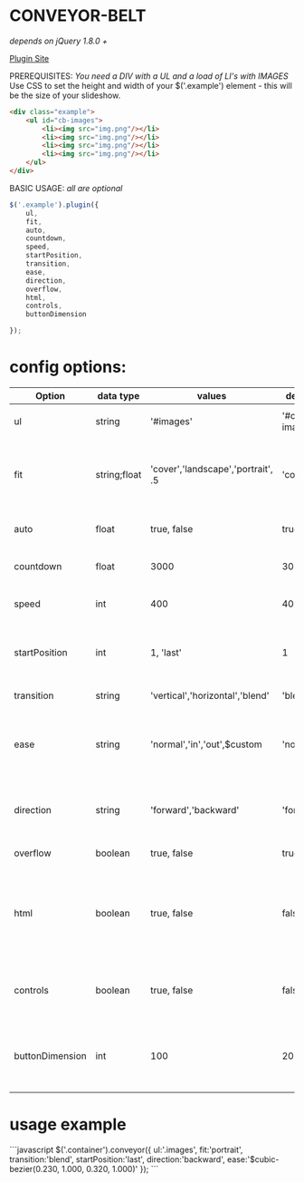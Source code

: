 CONVEYOR-BELT
=============

<i>depends on jQuery 1.8.0 +</i>

<a href='http://bite-software.co.uk/conveyor'>Plugin Site</a>

PREREQUISITES:
<i>You need a DIV with a UL and a load of LI's with IMAGES</i>
Use CSS to set the height and width of your $('.example') element - this will be the size of your slideshow.
```html
<div class="example">
	<ul id="cb-images">
		<li><img src="img.png"/></li>
		<li><img src="img.png"/></li>
		<li><img src="img.png"/></li>
		<li><img src="img.png"/></li>
	</ul>
</div>
```
BASIC USAGE:
<i>all are optional</i>
```javascript
$('.example').plugin({
	ul,
	fit,
	auto,
	countdown,
	speed,
	startPosition,
	transition,
	ease,
	direction,
	overflow,
	html,
	controls,
	buttonDimension

});
```
<h1>config options:</h1>

| Option         | data type  	| values              				 | default  	| description                |
| ---------------|--------------|------------------------------------|--------------|----------------------------|
| ul  			 | string     	| '#images'      					 | '#cb-images' | id/class of parent <ul> |
| fit        	 | string;float | 'cover','landscape','portrait', .5 | 'cover'     	| decimal is a percentage value of images original size |
| auto 			 | float      	| true, false  	     				 | true  		| auto or manual slide show |
| countdown 	 | float      	| 3000   	     					 | 3000  		| time in ms till next slide |
| speed			 | int		  	| 400 								 | 400  		| transition speed in ms |
| startPosition	 | int		  	| 1, 'last' 						 | 1  			| choose where you want you show to start from |
| transition	 | string	  	| 'vertical','horizontal','blend' 	 | 'blend'  	| transition types |
| ease			 | string	  	| 'normal','in','out',$custom 		 | 'normal'  	| if adding a custom - you must prepend $ to your string first |
| direction		 | string	  	| 'forward','backward' 				 | 'forward'  	| 'next' or 'previous' directions for auto mode |
| overflow		 | boolean	  	| true, false 						 | true  		| hides the overflow |
| html 			 | boolean		| true, false						 | false		| allows HTML content. Replace <img> with a <div> including your content |
| controls		 | boolean 		| true, false 						 | false 		| adds 'next' & 'previous' control buttons |
| buttonDimension| int			| 100								 | 20 			| value is in pixels - donates size of < and > buttons |

<h1>usage example</h1>
```javascript
$('.container').conveyor({
	ul:'.images',
	fit:'portrait',
	transition:'blend',
	startPosition:'last',
	direction:'backward',
	ease:'$cubic-bezier(0.230, 1.000, 0.320, 1.000)'
});
```